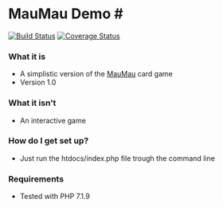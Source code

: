 # MauMau Demo #

[![Build Status](https://travis-ci.org/lasmanis/maumau.svg?branch=master)](https://travis-ci.org/lasmanis/maumau) [![Coverage Status](https://coveralls.io/repos/github/lasmanis/maumau/badge.svg?branch=master)](https://coveralls.io/github/lasmanis/maumau?branch=master)

### What it is ###

* A simplistic version of the [MauMau](https://en.wikipedia.org/wiki/Mau_mau_(card_game)) card game
* Version 1.0

### What it isn't ###

* An interactive game

### How do I get set up? ###

* Just run the htdocs/index.php file trough the command line

### Requirements ###

* Tested with PHP 7.1.9
